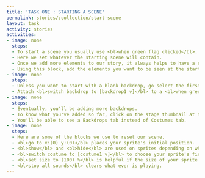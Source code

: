 ```yaml
---
title: 'TASK ONE : STARTING A SCENE'
permalink: stories/:collection/start-scene
layout: task
activity: stories
activities:
- image: none
  steps:
  - To start a scene you usually use <bl>when green flag clicked</bl>.
  - Here we set whatever the starting scene will contain.
  - Once we add more elements to our story, it always helps to have a reset feature.
  - Using this block, add the elements you want to be seen at the start of your scene.
- image: none
  steps:
  - Unless you want to start with a blank backdrop, go select the first backdrop of your scene.
  - Attach <bl>switch backdrop to [backdrop1 v]</bl> to a <bl>when green flag clicked</bl> block.
- image: none
  steps:
  - Eventually, you'll be adding more backdrops.
  - To know what you've added so far, click on the stage thumbnail at the bottom left of Scratch window.
  - You'll be able to see a Backdrops tab instead of Costumes tab.
- image: none
  steps:
  - Here are some of the blocks we use to reset our scene.
  - <bl>go to x:(0) y:(0)</bl> places your sprite's initial position.
  - <bl>show</bl> and <bl>hide</bl> are used on sprites depending on when they will appear in your scene.
  - <bl>switch costume to [costume1 v]</bl> to choose your sprite's first look.
  - <bl>set size to (100) %</bl> is helpful if the size of your sprite changes over time.
  - <bl>stop all sounds</bl> clears what ever is playing.
---
```

